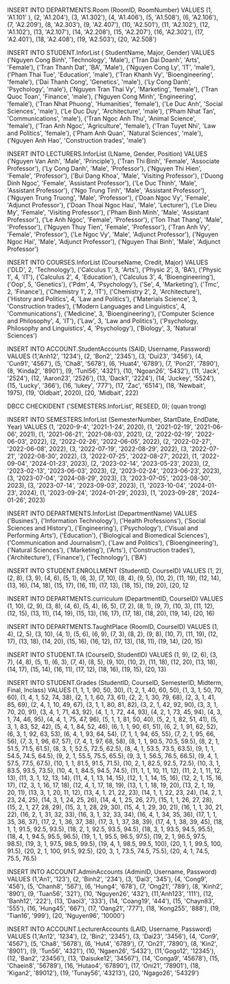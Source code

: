 INSERT INTO DEPARTMENTS.Room (RoomID, RoomNumber)
VALUES (1, 'A1.101' ),
(2, 'A1.204'),
(3, 'A1.302'),
(4, 'A1.406'),
(5, 'A1.508'),
(6, 'A2.106'),
(7, 'A2.209'),
(8, 'A2.303'),
(9, 'A2.407'),
(10, 'A2.501'),
(11, 'A2.102'),
(12, 'A1.102'),
(13, 'A2.107'),
(14, 'A2.208'),
(15, 'A2.207'),
(16, 'A2.302'),
(17, 'A2.401'),
(18, 'A2.408'),
(19, 'A2.503'),
(20, 'A2.508')

INSERT INTO STUDENT.InforList ( StudentName, Major, Gender)
VALUES ('Nguyen Cong Binh', 'Technology', 'Male'),
('Tran Dai Doanh', 'Arts', 'Female'),
('Tran Thanh Dat', 'BA', 'Male'),
('Nguyen Cong Ly', 'IT', 'male'),
('Pham Thai Tue', 'Education', 'male'),
('Tran Khanh Vy', 'Bioengineering', 'female'),
('Dai Thanh Cong', 'Genetics', 'male'),
('Ly Cong Danh', 'Psychology', 'male'),
('Nguyen Tran Thai Vy', 'Marketing', 'female'),
('Tran Quoc Toan', 'Finance', 'male'),
('Nguyen Cong Minh', 'Engineering', 'female'),
('Tran Nhat Phuong', 'Humanities', 'female'),
('Le Duc Anh', 'Social Sciences', 'male'),
('Le Duc Duy', 'Architecture', 'male'),
('Pham Nhat Tan', 'Communications', 'male'),
('Tran Ngoc Anh Thu', 'Animal Science', 'female'),
('Tran Anh Ngoc', 'Agriculture', 'female'),
('Tran Tuyet Nhi', 'Law and Politics', 'female'),
('Pham Anh Quan', 'Natural Sciences', 'male'),
('Nguyen Anh Hao', 'Construction trades', 'male')

INSERT INTO LECTURERS.InforList (LName, Gender, Position)
VALUES ('Nguyen Van Anh', 'Male', 'Principle'),
('Tran Thi Binh', 'Female', 'Associate Professor'),
('Ly Cong Danh', 'Male', 'Professor'),
('Nguyen Thi Hien', 'Female', 'Professor'),
('Bui Dang Khoa', 'Male', 'Visiting Professor'),
('Duong Dinh Ngoc', 'Female', 'Assistant Professor'),
('Le Duc Thinh', 'Male', 'Assistant Professor'),
('Ngo Trung Tinh', 'Male', 'Assistant Professor'),
('Nguyen Trung Truong', 'Male', 'Professor'),
('Doan Ngoc Vy', 'Female', 'Adjunct Professor'),
('Doan Thoai Ngoc Hau', 'Male', 'Lecturer'),
('Le Dieu My', 'Female', 'Visiting Professor'),
('Pham Binh Minh', 'Male', 'Assistant Professor'),
('Le Anh Ngoc', 'Female', 'Professor'),
('Ton That Thang', 'Male', 'Professor'),
('Nguyen Thuy Tien', 'Female', 'Professor'),
('Tran Anh Vy', 'Female', 'Professor'),
('Le Ngoc Vy', 'Male', 'Adjunct Professor'),
('Nguyen Ngoc Hai', 'Male', 'Adjunct Professor'),
('Nguyen Thai Binh', 'Male', 'Adjunct Professor')

INSERT INTO COURSES.InforList (CourseName, Credit, Major)
VALUES ('DLD', 2, 'Technology'),
('Calculus 1', 3, 'Arts'),
('Physic 2', 3, 'BA'),
('Physic 1', 4, 'IT'),
('Calculus 2', 4, 'Education'),
('Calculus 3', 4, 'Bioengineering'),
('Oop', 5, 'Genetics'),
('Pdm', 4, 'Psychology'),
('Se', 4, 'Marketing'),
('Tmc', 2, 'Finance'),
('Chemistry 1', 2, 'IT'),
('Chemistry 2', 2, 'Architecture'),
('History and Politics', 4, 'Law and Politics'),
('Materials Science', 3, 'Construction trades'),
('Modern Languages and Linguistics', 4, 'Communications'),
('Medicine', 3, 'Bioengineering'),
('Computer Science and Philosophy', 4, 'IT'),
('Law', 3, 'Law and Politics'),
('Psychology, Philosophy and Linguistics', 4, 'Psychology'),
('Biology', 3, 'Natural Sciences')


INSERT INTO ACCOUNT.StudentAccounts (SAID, Username, Password)
VALUES (1,'Anh12', '1234'),
(2, 'Bon2', '2345'), 
(3, 'Dui23', '3456'),
(4, 'Cun91', '4567'),
(5, 'Cha8', '5678'),
(6, 'Huat4', '6789'),
(7, 'Pon21', '7890'),
(8, 'Kinda2', '8901'),
(9, 'Tunl56', '4321'),
(10, 'Ngoan26', '5432'),
(11, 'Jack', '2524'),
(12, 'Aaron23', '2526'),
(13, 'Dack1', '2224'),
(14, 'Juckey', '5524'),
(15, 'Lucky', '366'),
(16, 'lukey', '777'),
(17, 'Zac', '6514'),
(18, 'Newbait', 1975),
(19, 'Oldbait', 2020),
(20, 'Midbait', 222)




DBCC CHECKIDENT ('SEMESTERS.InforList', RESEED, 0); (quan trong)


 
INSERT INTO SEMESTERS.InforList (SemesterNumber, StartDate, EndDate, Year)
VALUES (1, '2020-9-4', '2021-1-24', 2020),
(1, '2021-02-19', '2021-06-06', 2021),
(1, '2021-06-21', '2021-08-03', 2021),
(2, '2022-02-19', '2022-06-03', 2022),
(2, '2022-02-26', '2022-06-05', 2022),
(2, '2022-02-27', '2022-06-08', 2022),
(3, '2022-07-19', '2022-08-29', 2022),
(3, '2022-07-21', '2022-08-30', 2022),
(3, '2022-07-25', '2022-08-27', 2022),
(1, '2022-09-04', '2024-01-23', 2023),
(2, '2023-02-14', '2023-05-23', 2023),
(2, '2023-02-13', '2023-06-03', 2023),
(2, '2023-02-24', '2023-06-23', 2023),
(3, '2023-07-04', '2024-08-29', 2023),
(3, '2023-07-05', '2023-08-30', 2023),
(3, '2023-07-14', '2023-09-03', 2023),
(1, '2023-10-04', '2024-01-23', 2024),
(1, '2023-09-24', '2024-01-29', 2023),
(1, '2023-09-28', '2024-01-26', 2023)

INSERT INTO DEPARTMENTS.InforList (DepartmentName)
VALUES ('Busines'),
('Information Technology'),
('Health Professions'),
('Social Sciences and History'),
('Engineering'),
('Psychology'),
('Visual and Performing Arts'),
('Education'),
('Biological and Biomedical Sciences'),
('Communication and Journalism'),
('Law and Politics'),
('Bioengineering'),
('Natural Sciences'),
('Marketing'),
('Arts'),
('Construction trades'),
('Architecture'),
('Finance'),
('Technology'),
('BA')

INSERT INTO STUDENT.ENROLLMENT (StudentID, CourseID)
VALUES (1, 2),
(2, 8),
(3, 9),
(4, 6),
(5, 1),
(6, 3),
(7, 10),
(8, 4),
(9, 5),
(10, 2),
(11, 19),
(12, 14),
(13, 16),
(14, 18),
(15, 17),
(16, 11),
(17, 13),
(18, 15),
(19, 20),
(20, 12

INSERT INTO DEPARTMENTS.curriculum (DepartmentID, CourseID)
VALUES (1, 10),
(2, 9),
(3, 8),
(4, 6),
(5, 4),
(6, 5),
(7, 2),
(8, 1),
(9, 7),
(10, 3),
(11, 12),
(12, 15),
(13, 11),
(14, 19),
(15, 13),
(16, 17),
(17, 18),
(18, 20),
(19, 14),
(20, 16)


INSERT INTO DEPARTMENTS.TaughtPlace (RoomID, CourseID)
VALUES (1, 4),
(2, 5),
(3, 10),
(4, 1),
(5, 6),
(6, 9),
(7, 3),
(8, 2),
(9, 8),
(10, 7),
(11, 19),
(12, 17),
(13, 18),
(14, 20),
(15, 16),
(16, 12),
(17, 13),
(18, 11),
(19, 14),
(20, 15)


INSERT INTO STUDENT.TA (CourseID, StudentID)
VALUES (1, 9),
(2, 6),
(3, 7),
(4, 8),
(5, 1),
(6, 3),
(7, 4),
(8, 5),
(9, 10), 
(10, 2),
(11, 18),
(12, 20),
(13, 18),
(14, 17),
(15, 14),
(16, 11),
(17, 12),
(18, 16),
(19, 15),
(20, 13)


INSERT INTO STUDENT.Grades (StudentID, CourseID, SemesterID, Midterm, Final, Inclass)
VALUES (1, 1, 1, 90, 50, 30),
(1, 2, 1, 40, 60, 50),
(1, 3, 1, 50, 70, 60),
(1, 4, 1, 52, 74, 38),
(2, 1, 1, 60, 73, 61),
(2, 2, 1, 30, 79, 68),
(2, 3, 1, 41, 85, 69),
(2, 4, 1, 10, 49, 67),
(3, 1, 1, 80, 81, 82),
(3, 2, 1, 42, 92, 90),
(3, 3, 1, 70, 20, 91),
(3, 4, 1, 71, 43, 92),
(4, 1, 1, 72, 44, 93),
(4, 2, 1, 73, 45, 94),
(4, 3, 1, 74, 46, 95),
(4, 4, 1, 75, 47, 96),
(5, 1, 1, 81, 50, 40),
(5, 2, 1, 82, 51, 41),
(5, 3, 1, 83, 52, 42),
(5, 4, 1, 84, 52, 46),
(6, 1, 1, 90, 61, 51),
(6, 2, 1, 91, 62, 52),
(6, 3, 1, 92, 63, 53),
(6, 4, 1, 93, 64, 54),
(7, 1, 1, 94, 65, 55),
(7, 2, 1, 95, 66, 56),
(7, 3, 1, 96, 67, 57),
(7, 4, 1, 97, 68, 58),
(8, 1, 1, 90.5, 70.5, 59.5),
(8, 2, 1, 51.5, 71.5, 61.5),
(8, 3, 1, 52.5, 72.5, 62.5),
(8, 4, 1, 53.5, 73.5, 63.5),
(9, 1, 1, 54.5, 74.5, 64.5),
(9, 2, 1, 55.5, 75.5, 65.5),
(9, 3, 1, 56.5, 76.5, 66.5),
(9, 4, 1, 57.5, 77.5, 67.5),
(10, 1, 1, 81.5, 91.5, 71.5),
(10, 2, 1, 82.5, 92.5, 72.5),
(10, 3, 1, 83.5, 93.5, 73.5),
(10, 4, 1, 84.5, 94.5, 74.5),
(11, 1, 1, 10, 11, 12),
(11, 2, 1, 11, 12, 13),
(11, 3, 1, 12, 13, 14),
(11, 4, 1, 13, 14, 15),
(12, 1, 1, 14, 15, 16),
(12, 2, 1, 15, 16, 17),
(12, 3, 1, 16, 17, 18),
(12, 4, 1, 17, 18, 19),
(13, 1, 1, 18, 19, 20),
(13, 2, 1, 19, 20, 11),
(13, 3, 1, 20, 11, 12),
(13, 4, 1, 21, 22, 23),
(14, 1, 1, 22, 23, 24),
(14, 2, 1, 23, 24, 25),
(14, 3, 1, 24, 25, 26),
(14, 4, 1, 25, 26, 27),
(15, 1, 1, 26, 27, 28),
(15, 2, 1, 27, 28, 29),
(15, 3, 1, 28, 29, 30),
(15, 4, 1, 29, 30, 21),
(16, 1, 1, 30, 21, 22),
(16, 2, 1, 31, 32, 33),
(16, 3, 1, 32, 33, 34),
(16, 4, 1, 34, 35, 36),
(17, 1, 1, 35, 36, 37),
(17, 2, 1, 36, 37, 38),
(17, 3, 1, 37, 38, 39),
(17, 4, 1, 38, 39, 45),
(18, 1, 1, 91.5, 92.5, 93.5),
(18, 2, 1, 92.5, 93.5, 94.5),
(18, 3, 1, 93.5, 94.5, 95.5),
(18, 4, 1, 94.5, 95.5, 96.5),
(19, 1, 1, 95.5, 96.5, 97.5),
(19, 2, 1, 96.5, 97.5, 98.5),
(19, 3, 1, 97.5, 98.5, 99.5),
(19, 4, 1, 98.5, 99.5, 100),
(20, 1, 1, 99.5, 100, 91.5),
(20, 2, 1, 100, 91.5, 92.5),
(20, 3, 1, 73.5, 74.5, 75.5),
(20, 4, 1, 74.5, 75.5, 76.5)

INSERT INTO ACCOUNT.AdminAccounts (AdminID, Username, Password)
VALUES (1,'An1', '123'),
(2, 'Binh2', '234'), 
(3, 'Dai3', '345'),
(4, 'Cong9', '456'),
(5, 'Chanh8', '567'),
(6, 'Hung4', '678'),
(7, 'Ong21', '789'),
(8, 'Kinh2', '890'),
(9, 'Tuan56', '321'),
(10, 'Nguyen26', '432'),
(11,'Anh123', '111'),
(12, 'Banh12', '222'), 
(13, 'Daoi3', '333'),
(14, 'Coang19', '444'),
(15, 'Chayn83', '555'),
(16, 'Hung45', '667'),
(17, 'Oang21', '777'),
(18, 'Kong255', '888'),
(19, 'Tian16', '999'),
(20, 'Nguyen96', '10000')

INSERT INTO ACCOUNT.LecturerAccounts (LAID, Username, Password)
VALUES (1,'An12', '1234'),
(2, 'Bin2', '2345'), 
(3, 'Dai23', '3456'),
(4, 'Con9', '4567'),
(5, 'Cha8', '5678'),
(6, 'Hut4', '6789'),
(7, 'On21', '7890'),
(8, 'Kin2', '8901'),
(9, 'Tun56', '4321'),
(10, 'Ngaen26', '5432'),
(11,'Gogo12', '12345'),
(12, 'Ban2', '23456'), 
(13, 'Daisuke12', '34567'),
(14, 'Conga9', '45678'),
(15, 'Chaein8', '56789'),
(16, 'Hutao4', '67890'),
(17, 'Oni21', '78901'),
(18, 'Kigan2', '89012'),
(19, 'Tunay56', '43213'),
(20, 'Ngago26', '54329')


